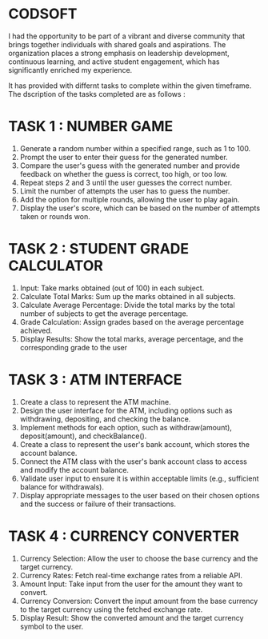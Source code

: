 # CODSOFT 
I had the opportunity to be part of a vibrant and diverse community that brings together individuals with shared goals and aspirations. The organization places a strong emphasis on leadership development, continuous learning, and active student engagement, which has significantly enriched my experience.  

It has provided with differnt tasks to complete within the given timeframe. The dscription of the tasks completed are as follows :   

# TASK 1 : NUMBER GAME  

1. Generate a random number within a specified range, such as 1 to 100.
2. Prompt the user to enter their guess for the generated number.
3. Compare the user's guess with the generated number and provide feedback on whether the guess is correct, too high, or too low.
4. Repeat steps 2 and 3 until the user guesses the correct number.
5. Limit the number of attempts the user has to guess the number.
6. Add the option for multiple rounds, allowing the user to play again.
7. Display the user's score, which can be based on the number of attempts taken or rounds won.

# TASK 2 : STUDENT GRADE CALCULATOR  
1. Input: Take marks obtained (out of 100) in each subject.
2. Calculate Total Marks: Sum up the marks obtained in all subjects.
3. Calculate Average Percentage: Divide the total marks by the total number of subjects to get the average percentage.
4. Grade Calculation: Assign grades based on the average percentage achieved.
5. Display Results: Show the total marks, average percentage, and the corresponding grade to the user

# TASK 3 : ATM INTERFACE  
1. Create a class to represent the ATM machine.
2. Design the user interface for the ATM, including options such as withdrawing, depositing, and checking the balance.
3. Implement methods for each option, such as withdraw(amount), deposit(amount), and checkBalance().
4. Create a class to represent the user's bank account, which stores the account balance.
5. Connect the ATM class with the user's bank account class to access and modify the account balance.
6. Validate user input to ensure it is within acceptable limits (e.g., sufficient balance for withdrawals).
7. Display appropriate messages to the user based on their chosen options and the success or failure of their transactions.

# TASK 4 : CURRENCY CONVERTER  
1. Currency Selection: Allow the user to choose the base currency and the target currency.
2. Currency Rates: Fetch real-time exchange rates from a reliable API.
3. Amount Input: Take input from the user for the amount they want to convert.
4. Currency Conversion: Convert the input amount from the base currency to the target currency using the fetched exchange rate.
5. Display Result: Show the converted amount and the target currency symbol to the user.

